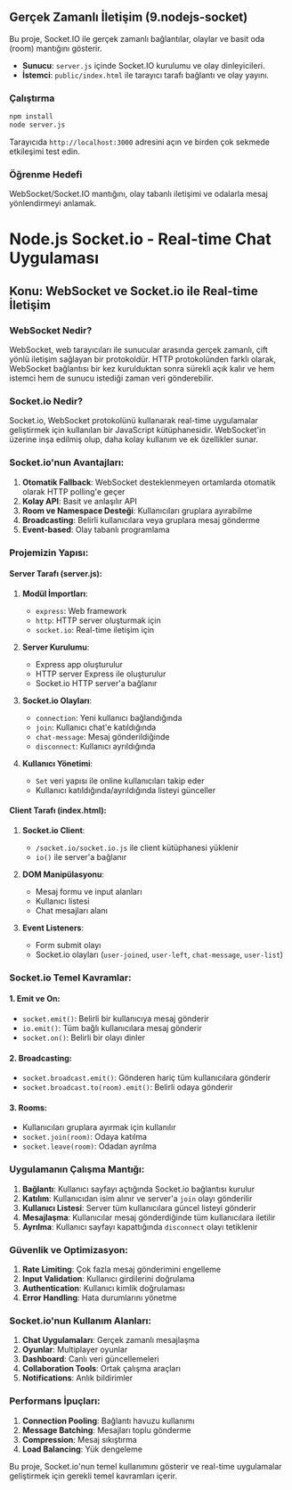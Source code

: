 ## Gerçek Zamanlı İletişim (9.nodejs-socket)

Bu proje, Socket.IO ile gerçek zamanlı bağlantılar, olaylar ve basit oda (room) mantığını gösterir.

- **Sunucu**: `server.js` içinde Socket.IO kurulumu ve olay dinleyicileri.
- **İstemci**: `public/index.html` ile tarayıcı tarafı bağlantı ve olay yayını.

### Çalıştırma
```bash
npm install
node server.js
```

Tarayıcıda `http://localhost:3000` adresini açın ve birden çok sekmede etkileşimi test edin.

### Öğrenme Hedefi
WebSocket/Socket.IO mantığını, olay tabanlı iletişimi ve odalarla mesaj yönlendirmeyi anlamak.

# Node.js Socket.io - Real-time Chat Uygulaması

## Konu: WebSocket ve Socket.io ile Real-time İletişim

### WebSocket Nedir?

WebSocket, web tarayıcıları ile sunucular arasında gerçek zamanlı, çift yönlü iletişim sağlayan bir protokoldür. HTTP protokolünden farklı olarak, WebSocket bağlantısı bir kez kurulduktan sonra sürekli açık kalır ve hem istemci hem de sunucu istediği zaman veri gönderebilir.

### Socket.io Nedir?

Socket.io, WebSocket protokolünü kullanarak real-time uygulamalar geliştirmek için kullanılan bir JavaScript kütüphanesidir. WebSocket'in üzerine inşa edilmiş olup, daha kolay kullanım ve ek özellikler sunar.

### Socket.io'nun Avantajları:

1. **Otomatik Fallback**: WebSocket desteklenmeyen ortamlarda otomatik olarak HTTP polling'e geçer
2. **Kolay API**: Basit ve anlaşılır API
3. **Room ve Namespace Desteği**: Kullanıcıları gruplara ayırabilme
4. **Broadcasting**: Belirli kullanıcılara veya gruplara mesaj gönderme
5. **Event-based**: Olay tabanlı programlama

### Projemizin Yapısı:

#### Server Tarafı (server.js):

1. **Modül İmportları**:
   - `express`: Web framework
   - `http`: HTTP server oluşturmak için
   - `socket.io`: Real-time iletişim için

2. **Server Kurulumu**:
   - Express app oluşturulur
   - HTTP server Express ile oluşturulur
   - Socket.io HTTP server'a bağlanır

3. **Socket.io Olayları**:
   - `connection`: Yeni kullanıcı bağlandığında
   - `join`: Kullanıcı chat'e katıldığında
   - `chat-message`: Mesaj gönderildiğinde
   - `disconnect`: Kullanıcı ayrıldığında

4. **Kullanıcı Yönetimi**:
   - `Set` veri yapısı ile online kullanıcıları takip eder
   - Kullanıcı katıldığında/ayrıldığında listeyi günceller

#### Client Tarafı (index.html):

1. **Socket.io Client**:
   - `/socket.io/socket.io.js` ile client kütüphanesi yüklenir
   - `io()` ile server'a bağlanır

2. **DOM Manipülasyonu**:
   - Mesaj formu ve input alanları
   - Kullanıcı listesi
   - Chat mesajları alanı

3. **Event Listeners**:
   - Form submit olayı
   - Socket.io olayları (`user-joined`, `user-left`, `chat-message`, `user-list`)

### Socket.io Temel Kavramlar:

#### 1. Emit ve On:
- `socket.emit()`: Belirli bir kullanıcıya mesaj gönderir
- `io.emit()`: Tüm bağlı kullanıcılara mesaj gönderir
- `socket.on()`: Belirli bir olayı dinler

#### 2. Broadcasting:
- `socket.broadcast.emit()`: Gönderen hariç tüm kullanıcılara gönderir
- `socket.broadcast.to(room).emit()`: Belirli odaya gönderir

#### 3. Rooms:
- Kullanıcıları gruplara ayırmak için kullanılır
- `socket.join(room)`: Odaya katılma
- `socket.leave(room)`: Odadan ayrılma

### Uygulamanın Çalışma Mantığı:

1. **Bağlantı**: Kullanıcı sayfayı açtığında Socket.io bağlantısı kurulur
2. **Katılım**: Kullanıcıdan isim alınır ve server'a `join` olayı gönderilir
3. **Kullanıcı Listesi**: Server tüm kullanıcılara güncel listeyi gönderir
4. **Mesajlaşma**: Kullanıcılar mesaj gönderdiğinde tüm kullanıcılara iletilir
5. **Ayrılma**: Kullanıcı sayfayı kapattığında `disconnect` olayı tetiklenir

### Güvenlik ve Optimizasyon:

1. **Rate Limiting**: Çok fazla mesaj gönderimini engelleme
2. **Input Validation**: Kullanıcı girdilerini doğrulama
3. **Authentication**: Kullanıcı kimlik doğrulaması
4. **Error Handling**: Hata durumlarını yönetme

### Socket.io'nun Kullanım Alanları:

1. **Chat Uygulamaları**: Gerçek zamanlı mesajlaşma
2. **Oyunlar**: Multiplayer oyunlar
3. **Dashboard**: Canlı veri güncellemeleri
4. **Collaboration Tools**: Ortak çalışma araçları
5. **Notifications**: Anlık bildirimler

### Performans İpuçları:

1. **Connection Pooling**: Bağlantı havuzu kullanımı
2. **Message Batching**: Mesajları toplu gönderme
3. **Compression**: Mesaj sıkıştırma
4. **Load Balancing**: Yük dengeleme

Bu proje, Socket.io'nun temel kullanımını gösterir ve real-time uygulamalar geliştirmek için gerekli temel kavramları içerir.

